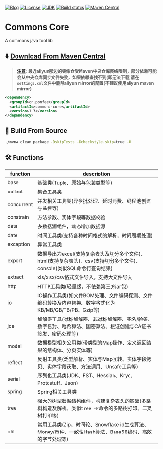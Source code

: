 [![Blog](https://img.shields.io/badge/blog-@Ponfee-informational.svg?logo=Pelican)](http://www.ponfee.cn)
[![License](https://img.shields.io/badge/license-Apache--2.0-green.svg)](https://www.apache.org/licenses/LICENSE-2.0.html)
[![JDK](https://img.shields.io/badge/jdk-8+-green.svg)](https://www.oracle.com/java/technologies/downloads/#java8)
[![Build status](https://github.com/ponfee/commons-core/workflows/build-with-maven/badge.svg)](https://github.com/ponfee/commons-core/actions)
[![Maven Central](https://img.shields.io/badge/maven--central-1.3-orange.svg?style=plastic&logo=apachemaven)](https://central.sonatype.com/artifact/cn.ponfee/commons-core/1.3)

# Commons Core

A commons java tool lib

## ⬇️ [Download From Maven Central](https://central.sonatype.com/artifact/cn.ponfee/commons-core/1.3)

> [**注意**](https://developer.aliyun.com/mvn/search): **最近aliyun那边的镜像仓受Maven中央仓库网络限制，部分依赖可能会从中央仓库同步文件失败，如果依赖查找不到(即无法下载)请在`settings.xml`文件中删除aliyun mirror的配置(不建议使用aliyun maven mirror)**

```xml
<dependency>
  <groupId>cn.ponfee</groupId>
  <artifactId>commons-core</artifactId>
  <version>1.3</version>
</dependency>
```

## 🔄 Build From Source

```bash
./mvnw clean package -DskipTests -Dcheckstyle.skip=true -U
```

## 🛠️ Functions
| **function** |                                           **description**                                                |
| ------------ | -------------------------------------------------------------------------------------------------------- |
| base         | 基础类(Tuple、原始与包装类型等)                                                                              |
| collect      | 集合工具类                                                                                                 |
| concurrent   | 并发相关工具类(异步批处理、延时消费、线程池创建与监控等)                                                          |
| constrain    | 方法参数、实体字段等数据校验                                                                                  |
| data         | 多数据源组件，动态增加数据源                                                                                  |
| date         | 时间工具类(支持各种时间格式的解析，时间周期处理)                                                                 |
| exception    | 异常工具类                                                                                                 |
| export       | 数据导出为excel(支持复杂表头及切分多个文件)、html(支持复杂表头)、csv(支持切分多个文件)、console(类似SQL命令行查询结果)  |
| extract      | xls/xlsx/csv格式文件导入，支持大文件导入                                                                      |
| http         | HTTP工具类(轻量级，不依赖第三方jar包)                                                                         |
| io           | IO操作工具类(如文件BOM处理、文件编码探测、文件编码转换及内容替换、数字格式化为KB/MB/GB/TB/PB、Gzip等)                 |
| jce          | 加解密工具(对称加解密、非对称加解密、签名/验签、数字信封、哈希算法、国密算法、根证创建与CA证书签发、密码处理等)            |
| model        | 数据模型相关公用类(带类型的Map操作、定义返回结果的结构体、分页实体等)                                               |
| reflect      | 反射工具类(泛型解析、实体与Map互转、实体字段拷贝、实体字段获取、方法调用、Unsafe工具等)                               |
| serial       | 序列化工具类(JDK、FST、Hessian、Kryo、Protostuff、Json)                                                      |
| spring       | Spring相关工具类                                                                                           |
| tree         | 强大的树型数据结构组件，构建复杂表头的基础(多路树构造及解析、类似`tree -N`命令的多路树打印、二叉树打印等)                |
| util         | 常用工具类(Zip、时间轮、Snowflake id生成算法、Money/币种、一致性Hash算法、Base58编码、高效的字节处理等)              |
